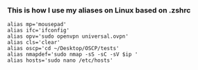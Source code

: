 ### This is how I use my aliases on Linux based on .zshrc

```
alias mp='mousepad'
alias ifc='ifconfig'
alias opv='sudo openvpn universal.ovpn'
alias cls='clear'
alias oscp='cd ~/Desktop/OSCP/tests'
alias nmapdef='sudo nmap -sS -sC -sV $ip '
alias hosts='sudo nano /etc/hosts'
```
